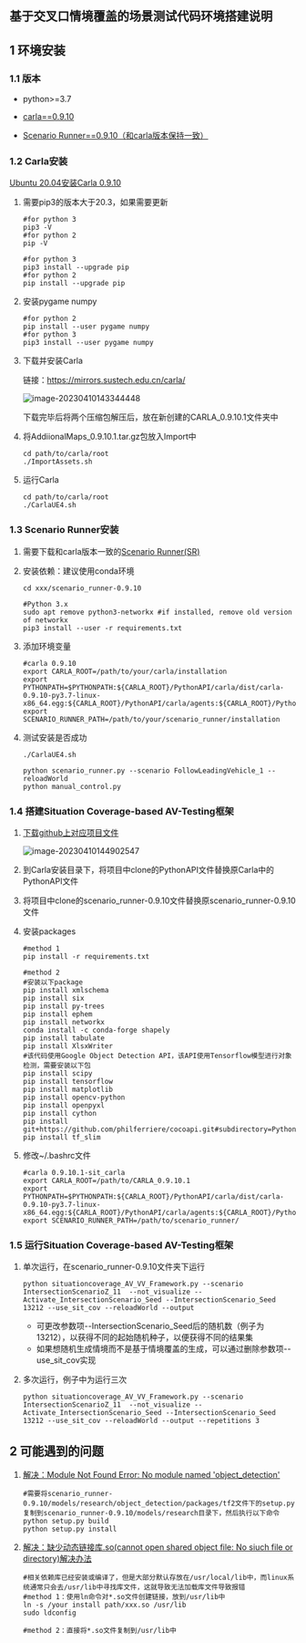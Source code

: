 ## 基于交叉口情境覆盖的场景测试代码环境搭建说明

## 1 环境安装

### 1.1 版本

- python>=3.7

- [carla==0.9.10](https://mirrors.sustech.edu.cn/carla/ )
- [Scenario Runner==0.9.10（和carla版本保持一致）](https://link.zhihu.com/?target=https%3A//github.com/carla-simulator/scenario_runner/releases)

### 1.2 Carla安装

[Ubuntu 20.04安装Carla 0.9.10](https://blog.csdn.net/weixin_43149506/article/details/126337966)

1. 需要pip3的版本大于20.3，如果需要更新

   ```shell
   #for python 3
   pip3 -V
   #for python 2
   pip -V
   
   #for python 3
   pip3 install --upgrade pip
   #for python 2
   pip install --upgrade pip
   ```

2. 安装pygame numpy

   ```shell
   #for python 2
   pip install --user pygame numpy
   #for python 3
   pip3 install --user pygame numpy
   ```

3. 下载并安装Carla

   链接：https://mirrors.sustech.edu.cn/carla/

   ![image-20230410143344448](/home/lulu/.config/Typora/typora-user-images/image-20230410143344448.png)

   下载完毕后将两个压缩包解压后，放在新创建的CARLA_0.9.10.1文件夹中

4. 将AddiionalMaps_0.9.10.1.tar.gz包放入Import中

   ```shell
   cd path/to/carla/root
   ./ImportAssets.sh
   ```

5. 运行Carla

   ```shell
   cd path/to/carla/root
   ./CarlaUE4.sh
   ```

### 1.3 Scenario Runner安装

1. 需要下载和carla版本一致的[Scenario Runner(SR)](https://link.zhihu.com/?target=https%3A//github.com/carla-simulator/scenario_runner/releases)

2. 安装依赖：建议使用conda环境

   ```shell
   cd xxx/scenario_runner-0.9.10
   
   #Python 3.x
   sudo apt remove python3-networkx #if installed, remove old version of networkx
   pip3 install --user -r requirements.txt
   ```

3. 添加环境变量

   ```shell
   #carla 0.9.10
   export CARLA_ROOT=/path/to/your/carla/installation
   export PYTHONPATH=$PYTHONPATH:${CARLA_ROOT}/PythonAPI/carla/dist/carla-0.9.10-py3.7-linux-x86_64.egg:${CARLA_ROOT}/PythonAPI/carla/agents:${CARLA_ROOT}/PythonAPI/carla
   export SCENARIO_RUNNER_PATH=/path/to/your/scenario_runner/installation
   ```

4. 测试安装是否成功

   ```shell
   ./CarlaUE4.sh
   
   python scenario_runner.py --scenario FollowLeadingVehicle_1 --reloadWorld
   python manual_control.py
   ```

### 1.4 搭建Situation Coverage-based AV-Testing框架

1. [下载github上对应项目文件](https://github.com/zaidtahirbutt/Situation-Coverage-based-AV-Testing-Framework-in-CARLA)

   ![image-20230410144902547](/home/lulu/.config/Typora/typora-user-images/image-20230410144902547.png)

2. 到Carla安装目录下，将项目中clone的PythonAPI文件替换原Carla中的PythonAPI文件

3. 将项目中clone的scenario_runner-0.9.10文件替换原scenario_runner-0.9.10文件

4. 安装packages

   ```shell
   #method 1
   pip install -r requirements.txt
   
   #method 2
   #安装以下package
   pip install xmlschema
   pip install six
   pip install py-trees
   pip install ephem
   pip install networkx
   conda install -c conda-forge shapely
   pip install tabulate
   pip install XlsxWriter
   #该代码使用Google Object Detection API，该API使用Tensorflow模型进行对象检测，需要安装以下包
   pip install scipy
   pip install tensorflow
   pip install matplotlib
   pip install opencv-python
   pip install openpyxl
   pip install cython
   pip install git+https://github.com/philferriere/cocoapi.git#subdirectory=PythonAPI
   pip install tf_slim
   ```

5. 修改~/.bashrc文件

   ```shell
   #carla 0.9.10.1-sit_carla
   export CARLA_ROOT=/path/to/CARLA_0.9.10.1
   export PYTHONPATH=$PYTHONPATH:${CARLA_ROOT}/PythonAPI/carla/dist/carla-0.9.10-py3.7-linux-x86_64.egg:${CARLA_ROOT}/PythonAPI/carla/agents:${CARLA_ROOT}/PythonAPI/carla:/path/to/scenario_runner/models:/path/to/scenario_runner/models/research:/path/to/scenario_runner/models/research/slim:${CARLA_ROOT}/PythonAPI
   export SCENARIO_RUNNER_PATH=/path/to/scenario_runner/
   ```

### 1.5 运行Situation Coverage-based AV-Testing框架

1. 单次运行，在scenario_runner-0.9.10文件夹下运行

   ```shell
   python situationcoverage_AV_VV_Framework.py --scenario IntersectionScenarioZ_11  --not_visualize --Activate_IntersectionScenario_Seed --IntersectionScenario_Seed 13212 --use_sit_cov --reloadWorld --output
   ```

   - 可更改参数项--IntersectionScenario_Seed后的随机数（例子为13212），以获得不同的起始随机种子，以便获得不同的结果集
   - 如果想随机生成情境而不是基于情境覆盖的生成，可以通过删除参数项--use_sit_cov实现

2. 多次运行，例子中为运行三次

   ```shell
   python situationcoverage_AV_VV_Framework.py --scenario IntersectionScenarioZ_11  --not_visualize --Activate_IntersectionScenario_Seed --IntersectionScenario_Seed 13212 --use_sit_cov --reloadWorld --output --repetitions 3
   ```

## 2 可能遇到的问题

1. [解决：Module Not Found Error: No module named 'object_detection'](https://blog.csdn.net/liubing8609/article/details/115264592)

   ```shell
   #需要将scenario_runner-0.9.10/models/research/object_detection/packages/tf2文件下的setup.py复制到scenario_runner-0.9.10/models/research目录下，然后执行以下命令
   python setup.py build
   python setup.py install
   ```

2. [解决：缺少动态链接库.so(cannot open shared object file: No siuch file or directory)解决办法](https://blog.csdn.net/Kena_M/article/details/108349698)

   ```shell
   #相关依赖库已经安装或编译了，但是大部分默认存放在/usr/local/lib中，而linux系统通常只会去/usr/lib中寻找库文件，这就导致无法加载库文件导致报错
   #method 1：使用ln命令对*.so文件创建链接，放到/usr/lib中
   ln -s /your install path/xxx.so /usr/lib
   sudo ldconfig
   
   #method 2：直接将*.so文件复制到/usr/lib中
   ```

